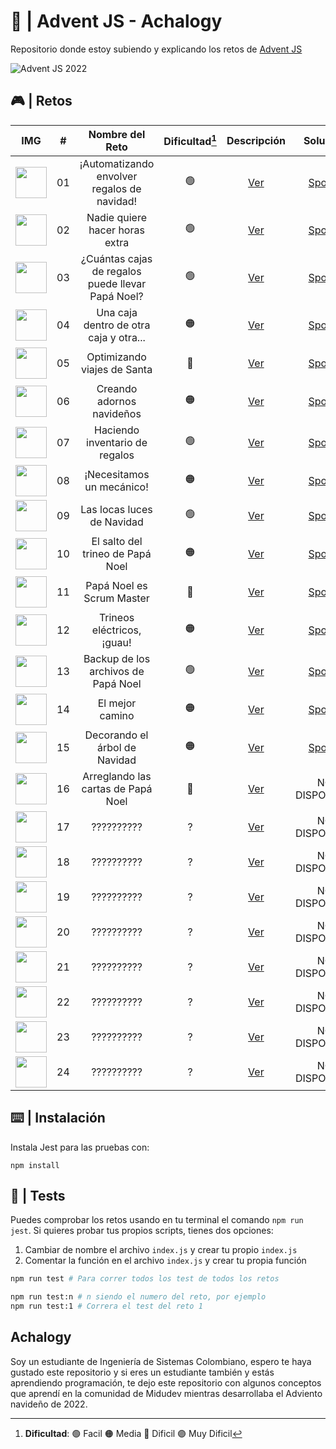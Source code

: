 # 🌟 | Advent JS - Achalogy
Repositorio donde estoy subiendo y explicando los retos de [Advent JS](https://adventjs.dev/)

![Advent JS 2022](https://i.imgur.com/HUihoze.jpg)

## 🎮 | Retos

|                                IMG                                  |  #  |                  Nombre del Reto                  | Dificultad[^1] |                  Descripción                   |                                  Solución                                     |                Video                |
| :-----------------------------------------------------------------: | :-: | :-----------------------------------------------: | :------------: | :---------------------------------------------:| :--------------------------------------------------------------------------:  | :---------------------------------: |
|<img src="https://i.imgur.com/5zLFcNf.png" width="50" height="50" /> |  01 |    ¡Automatizando envolver regalos de navidad!    |       🟢       | [Ver](https://adventjs.dev/challenges/2022/1)  | [Spoiler](https://github.com/Achalogy/advent-js-2022/tree/main/retos/reto-1)  | [Ver](https://youtu.be/AlsPi16-xgI) |
|<img src="https://i.imgur.com/kIxSKDL.png" width="50" height="50" /> |  02 |         Nadie quiere hacer horas extra            |       🟢       | [Ver](https://adventjs.dev/challenges/2022/2)  | [Spoiler](https://github.com/Achalogy/advent-js-2022/tree/main/retos/reto-2)  | [Ver](https://youtu.be/ffPb7gMjaNE) |
|<img src="https://i.imgur.com/XCyw0U8.png" width="50" height="50" /> |  03 | ¿Cuántas cajas de regalos puede llevar Papá Noel? |       🟢       | [Ver](https://adventjs.dev/challenges/2022/3)  | [Spoiler](https://github.com/Achalogy/advent-js-2022/tree/main/retos/reto-3)  |            NO DISPONIBLE            |
|<img src="https://i.imgur.com/L85pHE7.png" width="50" height="50" /> |  04 |      Una caja dentro de otra caja y otra...       |       🟠       | [Ver](https://adventjs.dev/challenges/2022/4)  | [Spoiler](https://github.com/Achalogy/advent-js-2022/tree/main/retos/reto-4)  |            NO DISPONIBLE            |
|<img src="https://i.imgur.com/y7Z0k6w.png" width="50" height="50" /> |  05 |            Optimizando viajes de Santa            |       🔴       | [Ver](https://adventjs.dev/challenges/2022/5)  | [Spoiler](https://github.com/Achalogy/advent-js-2022/tree/main/retos/reto-5)  |            NO DISPONIBLE            |
|<img src="https://i.imgur.com/hRsRMt1.png" width="50" height="50" /> |  06 |             Creando adornos navideños             |       🟠       | [Ver](https://adventjs.dev/challenges/2022/6)  | [Spoiler](https://github.com/Achalogy/advent-js-2022/tree/main/retos/reto-6)  |            NO DISPONIBLE            |
|<img src="https://i.imgur.com/SVnRN4G.png" width="50" height="50" /> |  07 |           Haciendo inventario de regalos          |       🟢       | [Ver](https://adventjs.dev/challenges/2022/7)  | [Spoiler](https://github.com/Achalogy/advent-js-2022/tree/main/retos/reto-7)  |            NO DISPONIBLE            |
|<img src="https://i.imgur.com/samqqgX.png" width="50" height="50" /> |  08 |              ¡Necesitamos un mecánico!            |       🟠       | [Ver](https://adventjs.dev/challenges/2022/8)  | [Spoiler](https://github.com/Achalogy/advent-js-2022/tree/main/retos/reto-8)  |            NO DISPONIBLE            |
|<img src="https://i.imgur.com/0mkkbXx.png" width="50" height="50" /> |  09 |             Las locas luces de Navidad            |       🟢       | [Ver](https://adventjs.dev/challenges/2022/9)  | [Spoiler](https://github.com/Achalogy/advent-js-2022/tree/main/retos/reto-9)  |            NO DISPONIBLE            |
|<img src="https://i.imgur.com/Z8CTPPx.png" width="50" height="50" /> |  10 |          El salto del trineo de Papá Noel         |       🟠       | [Ver](https://adventjs.dev/challenges/2022/10) | [Spoiler](https://github.com/Achalogy/advent-js-2022/tree/main/retos/reto-10) |            NO DISPONIBLE            |
|<img src="https://i.imgur.com/pjzw0mA.png" width="50" height="50" /> |  11 |             Papá Noel es Scrum Master             |       🔴       | [Ver](https://adventjs.dev/challenges/2022/11) | [Spoiler](https://github.com/Achalogy/advent-js-2022/tree/main/retos/reto-11) |            NO DISPONIBLE            |
|<img src="https://i.imgur.com/Iy7FnZH.png" width="50" height="50" /> |  12 |             Trineos eléctricos, ¡guau!            |       🟠       | [Ver](https://adventjs.dev/challenges/2022/12) | [Spoiler](https://github.com/Achalogy/advent-js-2022/tree/main/retos/reto-12) |            NO DISPONIBLE            |
|<img src="https://i.imgur.com/MeJZo6u.png" width="50" height="50" /> |  13 |         Backup de los archivos de Papá Noel       |       🟢       | [Ver](https://adventjs.dev/challenges/2022/13) | [Spoiler](https://github.com/Achalogy/advent-js-2022/tree/main/retos/reto-13) |            NO DISPONIBLE            |
|<img src="https://i.imgur.com/WC5GQN6.png" width="50" height="50" /> |  14 |                  El mejor camino                  |       🟠       | [Ver](https://adventjs.dev/challenges/2022/14) | [Spoiler](https://github.com/Achalogy/advent-js-2022/tree/main/retos/reto-14) |            NO DISPONIBLE            |
|<img src="https://i.imgur.com/10tpmKJ.png" width="50" height="50" /> |  15 |           Decorando el árbol de Navidad           |       🟠       | [Ver](https://adventjs.dev/challenges/2022/15) | [Spoiler](https://github.com/Achalogy/advent-js-2022/tree/main/retos/reto-15) |            NO DISPONIBLE            |
|<img src="https://i.imgur.com/7wzoH9Q.png" width="50" height="50" /> |  16 |         Arreglando las cartas de Papá Noel        |       🔴       | [Ver](https://adventjs.dev/challenges/2022/16) |                                NO DISPONIBLE                                 |            NO DISPONIBLE            |
|<img src="https://i.imgur.com/1d7NZ33.png" width="50" height="50" /> |  17 |                    ??????????                     |       ?        | [Ver](https://adventjs.dev/challenges/2022/17) |                                NO DISPONIBLE                                 |            NO DISPONIBLE            |
|<img src="https://i.imgur.com/5E0rjbV.png" width="50" height="50" /> |  18 |                    ??????????                     |       ?        | [Ver](https://adventjs.dev/challenges/2022/18) |                                NO DISPONIBLE                                 |            NO DISPONIBLE            |
|<img src="https://i.imgur.com/hbBuJZH.png" width="50" height="50" /> |  19 |                    ??????????                     |       ?        | [Ver](https://adventjs.dev/challenges/2022/19) |                                NO DISPONIBLE                                 |            NO DISPONIBLE            |
|<img src="https://i.imgur.com/YWBwVY2.png" width="50" height="50" /> |  20 |                    ??????????                     |       ?        | [Ver](https://adventjs.dev/challenges/2022/20) |                                NO DISPONIBLE                                 |            NO DISPONIBLE            |
|<img src="https://i.imgur.com/9eyxAFH.png" width="50" height="50" /> |  21 |                    ??????????                     |       ?        | [Ver](https://adventjs.dev/challenges/2022/21) |                                NO DISPONIBLE                                 |            NO DISPONIBLE            |
|<img src="https://i.imgur.com/sANx7vo.png" width="50" height="50" /> |  22 |                    ??????????                     |       ?        | [Ver](https://adventjs.dev/challenges/2022/22) |                                NO DISPONIBLE                                 |            NO DISPONIBLE            |
|<img src="https://i.imgur.com/8UEEMyH.png" width="50" height="50" /> |  23 |                    ??????????                     |       ?        | [Ver](https://adventjs.dev/challenges/2022/23) |                                NO DISPONIBLE                                 |            NO DISPONIBLE            |
|<img src="https://i.imgur.com/FmXcVms.png" width="50" height="50" /> |  24 |                    ??????????                     |       ?        | [Ver](https://adventjs.dev/challenges/2022/24) |                                NO DISPONIBLE                                 |            NO DISPONIBLE            |
[^1]: **Dificultad**: 🟢 Facil 🟠 Media 🔴 Dificil 🟣 Muy Dificil


## ⌨️ | Instalación

Instala Jest para las pruebas con:

```npm install```

## 🧪 | Tests

Puedes comprobar los retos usando en tu terminal el comando `npm run jest`.
Si quieres probar tus propios scripts, tienes dos opciones:

1. Cambiar de nombre el archivo `index.js` y crear tu propio `index.js`
2. Comentar la función en el archivo `index.js` y crear tu propia función

```bash
npm run test # Para correr todos los test de todos los retos

npm run test:n # n siendo el numero del reto, por ejemplo
npm run test:1 # Correra el test del reto 1
```

## Achalogy

Soy un estudiante de Ingeniería de Sistemas Colombiano, espero te haya gustado este repositorio y si eres un estudiante también y estás aprendiendo programación, te dejo este repositorio con algunos conceptos que aprendí en la comunidad de Midudev mientras desarrollaba el Adviento navideño de 2022.